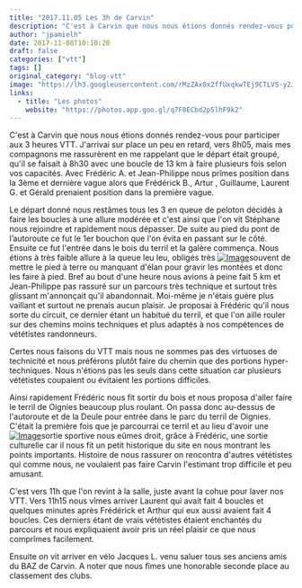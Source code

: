 ```yaml
---
title: "2017.11.05 Les 3h de Carvin"
description: "C'est à Carvin que nous nous étions donnés rendez-vous pour participer aux 3 heures VTT. J'arrivai sur place un peu en retard, vers 8h05, mais mes compagnons me rassurèrent en me rappelant que le départ était groupé, qu'il se faisait à 8h30 avec une boucle de 13 km à faire plusieurs fois selon vos capacités. Avec Frédéric A. et Jean-Philippe nous prîmes position dans la 3ème et dernière vague alors que Frédérick B., Artur , Guillaume, Laurent G. et Gérald prenaient position dans la première vague."
author: "jpamielh"
date: 2017-11-08T10:10:20
draft: false
categories: ["vtt"]
tags: []
original_category: "blog-vtt"
image: "https://lh3.googleusercontent.com/rMzZAx0x2ffUxqkwTEj9CTLVS-y2J1gFjdB6q2IOK76PUwjcsmciHEzMviZmjaL20tzdwrCBlPOi9lKR5Mz0R6iqNrIjAbMoNvr5gsfLDJEpIB2uLfNVz0T8zj_DfPlcD3hwDyxCAYRNmITAhVP5ClV9CgYPUWBRqQkuictIEP8NXRnG-MDizE2Q0Fs8Q2cDUtUQG3xg15wYaUlXWkiIOrYVBZZcqsE_XoejIhDSHS-2JA-w9kcfw6xUsVl7QdKo3vEPLeCYADhK4dxJfid_B4u4IW-vswcydWU-EY_Je_q1ovKhO5k5M2u6EIXxkou6_aYsOBqDeKyMhUbZCbNQDeO0PBC8RveCszDP-Q7e0FVkUQ372XkXh4mjgqjcaOaGCApOETp5o29KNtW7tK28w1YBUCgX5HhUa_L9C6mfHb0V7YlnR9OwXVxkEr80z2_fBnw37PJLMOZ4gb1KgmLSXfHYbC5z5ANVFkVXh5K2D2Y4prm6tc-HlTRHPhLNLRXrfcOZwXlYq6hJwJ-BWFlnzBCPwje4DTXPuwIIjTQ6G-hjAcqlE0DeD2eCV0jLCexG73badAVHq0O2MVPUSFSDBph5hmVCkxw56Q6KmHN1TgE=w1024-h768-no"
links:
  - title: "Les photos"
    website: "https://photos.app.goo.gl/q7F8ECbd2p5lhF9k2"
---
```


C'est à Carvin que nous nous étions donnés rendez-vous pour participer aux 3 heures VTT. J'arrivai sur place un peu en retard, vers 8h05, mais mes compagnons me rassurèrent en me rappelant que le départ était groupé, qu'il se faisait à 8h30 avec une boucle de 13 km à faire plusieurs fois selon vos capacités. Avec Frédéric A. et Jean-Philippe nous prîmes position dans la 3ème et dernière vague alors que Frédérick B., Artur , Guillaume, Laurent G. et Gérald prenaient position dans la première vague.

<!--more-->

Le départ donné nous restâmes tous les 3 en queue de peloton décidés à faire les boucles à une allure modérée et c'est ainsi que l'on vit Stéphane nous rejoindre et rapidement nous dépasser. De suite au pied du pont de l’autoroute ce fut le 1er bouchon que l'on évita en passant sur le côté. Ensuite ce fut l'entrée dans le bois du terril et la galère commença. Nous étions à très faible allure à la queue leu leu, obligés très [![Image](https://lh3.googleusercontent.com/2zOnW-i8KM9NgrQ4Ufy4fLlj3VysAFUnbB_i_KpyygTlUfREIGt0COgCI1LN6GEu0ehDBjDXyt8io_uK-hOa-XSL8WHGVBZKdIAvIZBEUF97wcYFMhs09kPAf8w7PQDKDRuGq3WnkOADm4OY3M6d_uyAknktqkqKnnVx3lzFdzuvbLxs3t4oWiRX1IpG_1z4nvbNrCH96rHZAuzCDD_YtFz4x5N2928aeJfxkK_Mz9vgCKiZjK_3Y_xvn5ZFSdunhXTw77IEMEXSLBM2kvGJcdkfLs3Q8WHWsgg5RqLQeGCPuuN3oOLe6nySKL-pv0lKiv8O5t5T67qo8L4K-8CJoFFU9AJejZXjX9XefWrhZkqDPu6NEMKyDodPsvxIlRxENUZMRPU1IWZBTh2_wVYlNwh9bsg2-bCCxeG_qdiYqX1JTonQMBuA39h5TZZDi-fa1REfO0Zy9NNWxHBtviLcHv8FpfEzDLqqnKRLw2HIW3ANtHv1ri4qr27hwfSik8kRzDqP23wyYS4X0A_2qWKPytKJdD3I_HbbEDKnojgsM5B9fAC28-MMlak0G8fXv4et_tzh0hWS-cMQYnmeZAeCsfUxbWgHRsgpn1hJlLszyew=w400-h600-no)](https://lh3.googleusercontent.com/2zOnW-i8KM9NgrQ4Ufy4fLlj3VysAFUnbB_i_KpyygTlUfREIGt0COgCI1LN6GEu0ehDBjDXyt8io_uK-hOa-XSL8WHGVBZKdIAvIZBEUF97wcYFMhs09kPAf8w7PQDKDRuGq3WnkOADm4OY3M6d_uyAknktqkqKnnVx3lzFdzuvbLxs3t4oWiRX1IpG_1z4nvbNrCH96rHZAuzCDD_YtFz4x5N2928aeJfxkK_Mz9vgCKiZjK_3Y_xvn5ZFSdunhXTw77IEMEXSLBM2kvGJcdkfLs3Q8WHWsgg5RqLQeGCPuuN3oOLe6nySKL-pv0lKiv8O5t5T67qo8L4K-8CJoFFU9AJejZXjX9XefWrhZkqDPu6NEMKyDodPsvxIlRxENUZMRPU1IWZBTh2_wVYlNwh9bsg2-bCCxeG_qdiYqX1JTonQMBuA39h5TZZDi-fa1REfO0Zy9NNWxHBtviLcHv8FpfEzDLqqnKRLw2HIW3ANtHv1ri4qr27hwfSik8kRzDqP23wyYS4X0A_2qWKPytKJdD3I_HbbEDKnojgsM5B9fAC28-MMlak0G8fXv4et_tzh0hWS-cMQYnmeZAeCsfUxbWgHRsgpn1hJlLszyew=w400-h600-no)souvent de mettre le pied à terre ou manquant d'élan pour gravir les montées et donc les faire à pied. Bref au bout d'une heure nous avions à peine fait 5 km et Jean-Philippe pas rassuré sur un parcours très technique et surtout très glissant m'annonçait qu'il abandonnait. Moi-même je n'étais guère plus vaillant et surtout ne prenais aucun plaisir. Je proposai à Frédéric qu'il nous sorte du circuit, ce dernier étant un habitué du terril, et que l'on aille rouler sur des chemins moins techniques et plus adaptés à nos compétences de vététistes randonneurs.

Certes nous faisons du VTT mais nous ne sommes pas des virtuoses de technicité et nous préférons plutôt faire du chemin que des portions hyper-techniques. Nous n'étions pas les seuls dans cette situation car plusieurs vététistes coupaient ou évitaient les portions difficiles.

Ainsi rapidement Frédéric nous fit sortir du bois et nous proposa d'aller faire le terril de Oignies beaucoup plus roulant. On passa donc au-dessus de l'autoroute et de la Deule pour entrée dans le parc du terril de Oignies. C'était la première fois que je parcourrai ce terril et au lieu d'avoir une [![Image](https://lh3.googleusercontent.com/9Ec_peG0xtxABnBdldF62qa5DkhnniDCbLnhRIjKDl37g87DJ-qtMj0KnripOR_Jik-xK5-U5hRV5MWAEQeFw_ALPSKEvearQcTQZ0EqxOI50LBJs0Up--NrVx7n-0G9qTO9TVm1m0Es_1YcXIw4DlfetQpCwekO9vefjztZZ_y7fhtE4LZ9WpmwA7vbVoIAJMcEGQg62GBx7hpeC5BQM9-e3rWUthQDuDju3EK4-FO77F8iQVphkuGIUYgFv9zFVU-G1s52S8R853XYAuF2r_K6LQKRCinhS3qkVof_xkLAr94oX3TzVVBbytDoj-HEwqMWvUfLraFrpVs7dYr3r84irIDl-1C-l89pnB7pv1YoE3kg0yQCMBijbrMyjJVpWrBAOQCu_LhTuo4jipMk2Fz5WWuURBK8HoMvYcxrnL5_E8Trb205gdDRWqSWm3JnmXv5t1Yp45iSuzQDYXu3thcOgyIuTiuMfVbLS65wB1va7GKaNhjRHw0utlgVtqUfeIMeZZTmHp0Ow-OdfXAVsJOFulXcwTP5viN8FwyXIwCM1lvNTHZ-Eo9yIP72PICg3RJMBnuU6JCi7nGhTmtSyktkQHg2w7b9U70rbDoYF0c=w400-h600-no)](https://lh3.googleusercontent.com/9Ec_peG0xtxABnBdldF62qa5DkhnniDCbLnhRIjKDl37g87DJ-qtMj0KnripOR_Jik-xK5-U5hRV5MWAEQeFw_ALPSKEvearQcTQZ0EqxOI50LBJs0Up--NrVx7n-0G9qTO9TVm1m0Es_1YcXIw4DlfetQpCwekO9vefjztZZ_y7fhtE4LZ9WpmwA7vbVoIAJMcEGQg62GBx7hpeC5BQM9-e3rWUthQDuDju3EK4-FO77F8iQVphkuGIUYgFv9zFVU-G1s52S8R853XYAuF2r_K6LQKRCinhS3qkVof_xkLAr94oX3TzVVBbytDoj-HEwqMWvUfLraFrpVs7dYr3r84irIDl-1C-l89pnB7pv1YoE3kg0yQCMBijbrMyjJVpWrBAOQCu_LhTuo4jipMk2Fz5WWuURBK8HoMvYcxrnL5_E8Trb205gdDRWqSWm3JnmXv5t1Yp45iSuzQDYXu3thcOgyIuTiuMfVbLS65wB1va7GKaNhjRHw0utlgVtqUfeIMeZZTmHp0Ow-OdfXAVsJOFulXcwTP5viN8FwyXIwCM1lvNTHZ-Eo9yIP72PICg3RJMBnuU6JCi7nGhTmtSyktkQHg2w7b9U70rbDoYF0c=w400-h600-no)sortie sportive nous eûmes droit, grâce à Frédéric, une sortie culturelle car il nous fit un petit historique du site en nous montrant les points importants. Histoire de nous rassurer on rencontra d'autres vététistes qui comme nous, ne voulaient pas faire Carvin l'estimant trop difficile et peu amusant.

C'est vers 11h que l'on revint à la salle, juste avant la cohue pour laver nos VTT. Vers 11h15 nous vîmes arriver Laurent qui avait fait 4 boucles et quelques minutes après Frédérick et Arthur qui eux aussi avaient fait 4 boucles. Ces derniers étant de vrais vététistes étaient enchantés du parcours et nous expliquaient avoir pris un réel plaisir ce que nous comprîmes facilement.

Ensuite on vit arriver en vélo Jacques L. venu saluer tous ses anciens amis du BAZ de Carvin. A noter que nous fîmes une honorable seconde place au classement des clubs.
